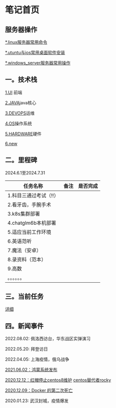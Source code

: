 # 笔记首页
## 服务器操作

[*.linux服务器常用命令](devops/linux_server.md)

[*.utuntu与ios常用桌面软件安装](devops/linux_desktop.md)

[*.windows_server服务器常用操作](devops/windows_server.md)

## 一。技术栈
[1.UI](ui/index.md) 前端

[2.JAVA](java/index.md)java核心

[3.DEVOPS](devops/index.md)运维

[4.OS](os/index.md)操作系统

[5.HARDWARE](hardware/index.md)硬件

[6.new](new/index.md)

## 二。里程碑

2024.6.1至2024.7.31

| 任务名称              | 备注 | 是否完成 |
| --------------------- | ---- | -------- |
| 1.科目三通过考试（‼️） |      |          |
| 2.看牙齿，手腕手术    |      |          |
| 3.k8s集群部署         |      |          |
| 4.chatglm6b本机部署   |      |          |
| 5.适应当前工作环境    |      |          |
| 6.英语范听            |      |          |
| 7.魔法（安卓）        |      |          |
| 8.录资料（范本）      |      |          |
| 9.高数                |      |          |
| 。。。。。。          |      |          |

## 三。当前任务

[详细](new/plan/pending.md)

## 四。新闻事件

2022.08.02: 佩洛西访台，华东战区实弹演习

2022.05.20:  拜登访日

2022.04.05:  上海疫情，俄乌战争

[2021.06.02：鸿蒙系统发布](https://new.qq.com/omn/20210603/20210603A05LDA00.html)

[2020.12.12：红帽停止centos8维护](https://blog.csdn.net/weixin_40787712/article/details/111087380)                 [centos替代者rocky](https://rockylinux.org/)

[2020.12.09：Docker 的第二次死亡](https://mp.weixin.qq.com/s?__biz=MjM5MDE0Mjc4MA==&mid=2651056444&idx=1&sn=5bae19652a7cfbb41a9b97d52e7e14e1&chksm=bdbe116f8ac9987911ad0c3930224aa8e8cbb450f13f920914ba981f886f18be240930bdfc4e&mpshare=1&srcid=1211hYlAf9yY3uQzNbtkh9RK&sharer_sharetime=1607646239134&sharer_shareid=f0873e5f0f6628e98cc9802ff41cd253&scene=2&subscene=2&clicktime=1607941347&enterid=1607941347&ascene=2&devicetype=android-28&version=27001539&nettype=WIFI&abtest_cookie=AAACAA%3D%3D&lang=zh_CN&exportkey=Aa03qbJiUGtLjDLR50YzxHc%3D&pass_ticket=mVWrUNGU3Y9KumxAk0idO%2BizCXMz6ZH1M6Mz32HvN%2BoNjM4zwl8Ukqr9ySixIJEc&wx_header=1)

2020.01.23:  武汉封城，疫情爆发



